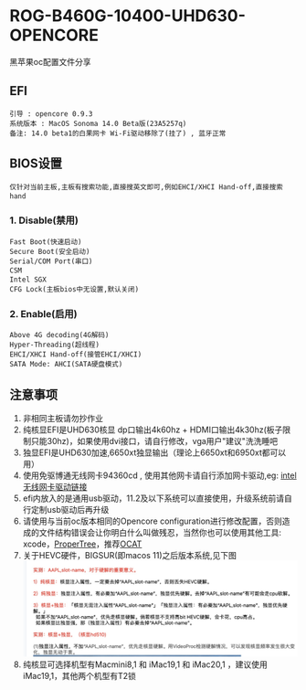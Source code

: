 # ROG-B460G-10400-UHD630-OPENCORE
黑苹果oc配置文件分享

## EFI
```text
引导 : opencore 0.9.3
系统版本 : MacOS Sonoma 14.0 Beta版(23A5257q) 
备注: 14.0 beta1的白果网卡 Wi-Fi驱动移除了(挂了) , 蓝牙正常
```

## BIOS设置

```text
仅针对当前主板,主板有搜索功能,直接搜英文即可,例如EHCI/XHCI Hand-off,直接搜索hand
```

### 1. Disable(禁用)
```text
Fast Boot(快速启动)
Secure Boot(安全启动)
Serial/COM Port(串口)
CSM
Intel SGX
CFG Lock(主板bios中无设置,默认关闭)
```

### 2. Enable(启用)
```text
Above 4G decoding(4G解码)
Hyper-Threading(超线程)
EHCI/XHCI Hand-off(接管EHCI/XHCI)
SATA Mode: AHCI(SATA硬盘模式)
```

## 注意事项

1. 非相同主板请勿抄作业
2. 纯核显EFI是UHD630核显 dp口输出4k60hz + HDMI口输出4k30hz(板子限制只能30hz)，如果使用dvi接口，请自行修改，vga用户"建议"洗洗睡吧
3. 独显EFI是UHD630加速,6650xt独显输出（理论上6650xt和6950xt都可以用）
4. 使用免驱博通无线网卡94360cd , 使用其他网卡请自行添加网卡驱动,eg: [intel无线网卡驱动链接](https://openintelwireless.github.io/itlwm/)
5. efi内放入的是通用usb驱动，11.2及以下系统可以直接使用，升级系统前请自行定制usb驱动后再升级
6. 请使用与当前oc版本相同的Opencore configuration进行修改配置，否则造成的文件结构错误会让你明白什么叫做残忍，当然你也可以使用其他工具: xcode，[ProperTree](https://github.com/corpnewt/ProperTree)，推荐[OCAT](https://github.com/ic005k/QtOpenCoreConfig)
7. 关于HEVC硬件，BIGSUR(即macos 11)之后版本系统,见下图
![avatar](https://github.com/JhonsonT/ROG-B460G-10400-UHD630-OPENCORE/blob/main/images/HEVC.jpg)
8. 纯核显可选择机型有Macmini8,1 和 iMac19,1 和 iMac20,1 ，建议使用iMac19,1，其他两个机型有T2锁
